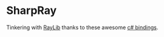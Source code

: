 # SharpRay
Tinkering with [RayLib](https://www.raylib.com) thanks to these awesome [c# bindings](https://github.com/ChrisDill/Raylib-cs).
